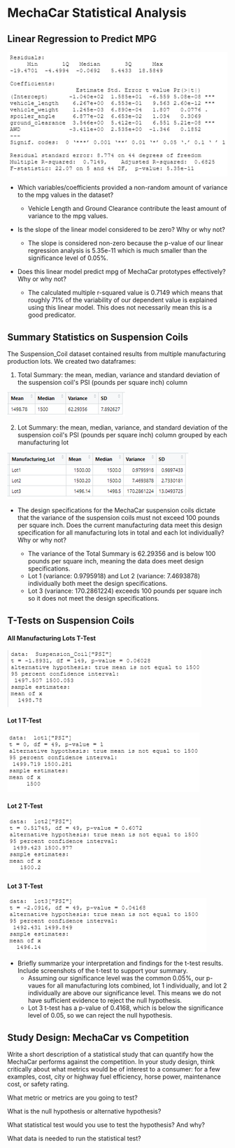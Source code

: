 # MechaCar Statistical Analysis


## Linear Regression to Predict MPG

![statistical_summary](statistical_summary.PNG)

- Which variables/coefficients provided a non-random amount of variance to the mpg values in the dataset?
	- Vehicle Length and Ground Clearance contribute the least amount of variance to the mpg values.

- Is the slope of the linear model considered to be zero? Why or why not?
	- The slope is considered non-zero because the p-value of our linear regression analysis is 5.35e-11 which is much smaller than the significance level of 0.05%. 

- Does this linear model predict mpg of MechaCar prototypes effectively? Why or why not?
	- The calculated multiple r-squared value is 0.7149 which means that roughly 71% of the variability of our dependent value is explained using this linear model. This does not necessarily mean this is a good predicator.

## Summary Statistics on Suspension Coils

The Suspension_Coil dataset contained results from multiple manufacturing production lots. We created two dataframes:
1. Total Summary: the mean, median, variance and standard deviation of the suspension coil's PSI (pounds per square inch) column

![total_summary](total_summary.PNG)

2. Lot Summary: the mean, median, variance, and standard deviation of the suspension coil's PSI (pounds per square inch) column grouped by each manufacturing lot

![lot_summary](lot_summary.PNG)

- The design specifications for the MechaCar suspension coils dictate that the variance of the suspension coils must not exceed 100 pounds per square inch. Does the current manufacturing data meet this design specification for all manufacturing lots in total and each lot individually? Why or why not?

	- The variance of the Total Summary is 62.29356 and is below 100 pounds per square inch, meaning the data does meet design specifications.
	- Lot 1 (variance: 0.9795918) and Lot 2 (variance: 7.4693878) individually both meet the design specifications.
	- Lot 3 (variance: 170.2861224) exceeds 100 pounds per square inch so it does not meet the design specifications.

## T-Tests on Suspension Coils

#### All Manufacturing Lots T-Test
![alllot_ttest](alllot_ttest.PNG)

#### Lot 1 T-Test
![lot1_ttest](lot1_ttest.PNG)

#### Lot 2 T-Test
![lot2_ttest](lot2_ttest.PNG)

#### Lot 3 T-Test
![lot3_ttest](lot3_ttest.PNG)

- Briefly summarize your interpretation and findings for the t-test results. Include screenshots of the t-test to support your summary.
	- Assuming our significance level was the common 0.05%, our p-vaues for all manufacturing lots combined, lot 1 individually, and lot 2 individually are above our significance level. This means we do not have sufficient evidence to reject the null hypothesis.
	- Lot 3 t-test has a p-value of 0.4168, which is below the significance level of 0.05, so we can reject the null hypothesis. 

## Study Design: MechaCar vs Competition

Write a short description of a statistical study that can quantify how the MechaCar performs against the competition. In your study design, think critically about what metrics would be of interest to a consumer: for a few examples, cost, city or highway fuel efficiency, horse power, maintenance cost, or safety rating.

What metric or metrics are you going to test?

What is the null hypothesis or alternative hypothesis?

What statistical test would you use to test the hypothesis? And why?

What data is needed to run the statistical test?